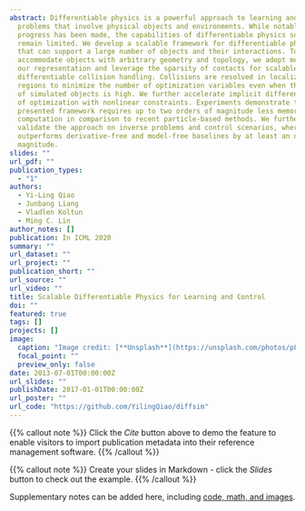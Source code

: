 ```yaml
---
abstract: Differentiable physics is a powerful approach to learning and control
  problems that involve physical objects and environments. While notable
  progress has been made, the capabilities of differentiable physics solvers
  remain limited. We develop a scalable framework for differentiable physics
  that can support a large number of objects and their interactions. To
  accommodate objects with arbitrary geometry and topology, we adopt meshes as
  our representation and leverage the sparsity of contacts for scalable
  differentiable collision handling. Collisions are resolved in localized
  regions to minimize the number of optimization variables even when the number
  of simulated objects is high. We further accelerate implicit differentiation
  of optimization with nonlinear constraints. Experiments demonstrate that the
  presented framework requires up to two orders of magnitude less memory and
  computation in comparison to recent particle-based methods. We further
  validate the approach on inverse problems and control scenarios, where it
  outperforms derivative-free and model-free baselines by at least an order of
  magnitude.
slides: ""
url_pdf: ""
publication_types:
  - "1"
authors:
  - Yi-Ling Qiao
  - Junbang Liang
  - Vladlen Koltun
  - Ming C. Lin
author_notes: []
publication: In ICML 2020
summary: ""
url_dataset: ""
url_project: ""
publication_short: ""
url_source: ""
url_video: ""
title: Scalable Differentiable Physics for Learning and Control
doi: ""
featured: true
tags: []
projects: []
image:
  caption: "Image credit: [**Unsplash**](https://unsplash.com/photos/pLCdAaMFLTE)"
  focal_point: ""
  preview_only: false
date: 2013-07-01T00:00:00Z
url_slides: ""
publishDate: 2017-01-01T00:00:00Z
url_poster: ""
url_code: "https://github.com/YilingQiao/diffsim"
---
```


{{% callout note %}}
Click the *Cite* button above to demo the feature to enable visitors to import publication metadata into their reference management software.
{{% /callout %}}

{{% callout note %}}
Create your slides in Markdown - click the *Slides* button to check out the example.
{{% /callout %}}

Supplementary notes can be added here, including [code, math, and images](https://wowchemy.com/docs/writing-markdown-latex/).
